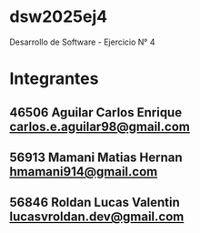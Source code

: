 # dsw2025ej4
Desarrollo de Software - Ejercicio N° 4
# Integrantes
## 46506 Aguilar Carlos Enrique carlos.e.aguilar98@gmail.com
## 56913 Mamani Matias Hernan  hmamani914@gmail.com
## 56846 Roldan Lucas Valentin lucasvroldan.dev@gmail.com

